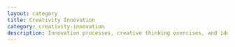 ```yaml
---
layout: category
title: Creativity Innovation
category: creativity-innovation
description: Innovation processes, creative thinking exercises, and idea generation techniques.
---
```

